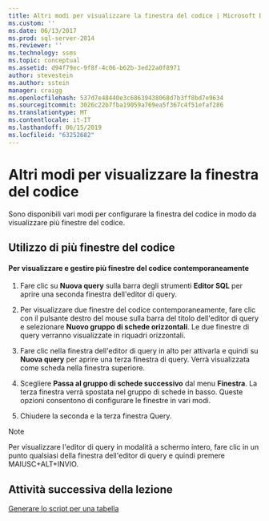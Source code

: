 ```yaml
---
title: Altri modi per visualizzare la finestra del codice | Microsoft Docs
ms.custom: ''
ms.date: 06/13/2017
ms.prod: sql-server-2014
ms.reviewer: ''
ms.technology: ssms
ms.topic: conceptual
ms.assetid: d94f79ec-9f8f-4c06-b62b-3ed22a0f8971
author: stevestein
ms.author: sstein
manager: craigg
ms.openlocfilehash: 537d7e48440e3c68639438068d7b3ff8bd7e9634
ms.sourcegitcommit: 3026c22b7fba19059a769ea5f367c4f51efaf286
ms.translationtype: MT
ms.contentlocale: it-IT
ms.lasthandoff: 06/15/2019
ms.locfileid: "63252682"
---
```

# <a name="other-ways-of-viewing-the-code-window"></a>Altri modi per visualizzare la finestra del codice
  Sono disponibili vari modi per configurare la finestra del codice in modo da visualizzare più finestre del codice.  
  
## <a name="using-multiple-code-windows"></a>Utilizzo di più finestre del codice  
  
#### <a name="to-view-and-manipulate-multiple-code-windows-at-once"></a>Per visualizzare e gestire più finestre del codice contemporaneamente  
  
1.  Fare clic su **Nuova query** sulla barra degli strumenti **Editor SQL** per aprire una seconda finestra dell'editor di query.  
  
2.  Per visualizzare due finestre del codice contemporaneamente, fare clic con il pulsante destro del mouse sulla barra del titolo dell'editor di query e selezionare **Nuovo gruppo di schede orizzontali**. Le due finestre di query verranno visualizzate in riquadri orizzontali.  
  
3.  Fare clic nella finestra dell'editor di query in alto per attivarla e quindi su **Nuova query** per aprire una terza finestra di query. Verrà visualizzata come scheda nella finestra superiore.  
  
4.  Scegliere **Passa al gruppo di schede successivo** dal menu **Finestra**. La terza finestra verrà spostata nel gruppo di schede in basso. Queste opzioni consentono di configurare le finestre in vari modi.  
  
5.  Chiudere la seconda e la terza finestra Query.  
  
> [!NOTE]  
>  Per visualizzare l'editor di query in modalità a schermo intero, fare clic in un punto qualsiasi della finestra dell'editor di query e quindi premere MAIUSC+ALT+INVIO.  
  
## <a name="next-task-in-lesson"></a>Attività successiva della lezione  
 [Generare lo script per una tabella](lesson-2-6-script-a-table.md)  
  
  
